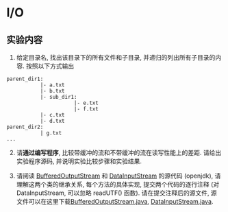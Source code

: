 # I/O

## 实验内容

1. 给定目录名, 找出该目录下的所有文件和子目录, 并递归的列出所有子目录的内容. 按照以下方式输出

```
parent_dir1:
           |- a.txt
           |- b.txt
           |- sub_dir1:
                      |- e.txt
                      |- f.txt
           |- c.txt
           |- d.txt
parent_dir2:
           | g.txt
...
```


2. 请**通过编写程序**, 比较带缓冲的流和不带缓冲的流在读写性能上的差距. 请给出实验程序源码, 并说明实验比较步骤和实验结果. 

3. 请阅读 [BufferedOutputStream](http://hg.openjdk.java.net/jdk7u/jdk7u/jdk/file/e146e0fb6dee/src/share/classes/java/io/BufferedInputStream.java) 和 
[DataInputStream](http://hg.openjdk.java.net/jdk7u/jdk7u/jdk/file/e146e0fb6dee/src/share/classes/java/io/DataInputStream.java) 的源代码 (openjdk), 请理解这两个类的继承关系, 每个方法的具体实现, 提交两个代码的逐行注释 (对 DataInputStream, 可以忽略 readUTF() 函数). 请在提交注释后的源文件, 源文件可以在这里下载[BufferedOutputStream.java](http://hg.openjdk.java.net/jdk7u/jdk7u/jdk/raw-file/e146e0fb6dee/src/share/classes/java/io/BufferedInputStream.java), [DataInputStream.java](http://hg.openjdk.java.net/jdk7u/jdk7u/jdk/raw-file/e146e0fb6dee/src/share/classes/java/io/DataInputStream.java).

